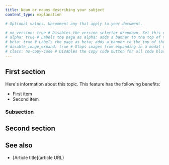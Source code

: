 ```yaml
---
title: Noun or nouns describing your subject
content_type: explanation

# Optional values. Uncomment any that apply to your document.

# no_version: true # Disables the version selector dropdown. Set this on pages that belong to doc sets without versions like /konnect/.
# alpha: true # Labels the page as alpha; adds a banner to the top of the page.
# beta: true # Labels the page as beta; adds a banner to the top of the page.
# disable_image_expand: true # Stops images from expanding in a modal on click. Sets it for the entire page.
# class: no-copy-code # Disables the copy code button for all code blocks on the page.
---
```


<!-- Add an introduction paragraph here. Good introductions explain who this explanation topic is for and what this guide will cover. -->
<!-- See https://documentation.divio.com/explanation/ for more info about how to write an explanation article -->
<!-- See the following examples of explanation documentation:
* https://docs.konghq.com/gateway/latest/key-concepts/routes/
* https://docs.konghq.com/gateway/latest/production/deployment-topologies/hybrid-mode/
* https://docs.konghq.com/gateway/latest/kong-enterprise/plugin-ordering/
-->
<!-- Remove these comments once you are done writing -->

## First section <!-- Header optional if there's only one section in the article -->

<!-- The first section should be about the main idea of the topic -->
<!-- You can also use bulleted lists and paragraphs to describe -->

Here's information about this topic. This feature has the following benefits:

* First item
* Second item

### Subsection <!-- Optional --> 

 <!--  Go into more detail about some aspect of the functionality you're describing -->
 
 <!-- H2 is the highest header level a topic can have. If using nested headers, make sure that they're sequential. An H2 can contain an H3, but not the other way around. -->
 
## Second section <!-- Optional -->

<!-- Write more information about another element of your topic. -->
<!-- Keep adding headers and sections until you've completed your article.  -->

## See also <!-- Optional -->

<!-- List of tutorials or how-to guides that a user can visit to extend their learning from this explanation article. -->

* [Article title](article URL)